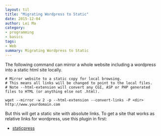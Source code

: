 ```yaml
---
layout: til
title: "Migrating Wordpress to Static"
date: 2015-12-04
author: Lei Ma
category:
- programming
- basics
tags:
- Web
summary: Migrating Wordpress to Static
---
```




The following command can mirror a whole website including a wordpress into a static html site locally.

```
# Mirror website to a static copy for local browsing.
# This means all links will be changed to point to the local files.
# Note --html-extension will convert any CGI, ASP or PHP generated files to HTML (or anything else not .html).

wget --mirror -w 2 -p --html-extension --convert-links -P <dir> http://www.yourdomain.com
```

But this will get a static site with absolute links. To get a site that works as relative links for wordpress, use this plugin in first:

* [staticpress](https://github.com/megumiteam/staticpress)
